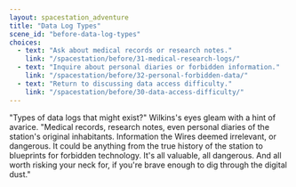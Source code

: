 ```yaml
---
layout: spacestation_adventure
title: "Data Log Types"
scene_id: "before-data-log-types"
choices:
  - text: "Ask about medical records or research notes."
    link: "/spacestation/before/31-medical-research-logs/"
  - text: "Inquire about personal diaries or forbidden information."
    link: "/spacestation/before/32-personal-forbidden-data/"
  - text: "Return to discussing data access difficulty."
    link: "/spacestation/before/30-data-access-difficulty/"
---
```


"Types of data logs that might exist?" Wilkins's eyes gleam with a hint of avarice. "Medical records, research notes, even personal diaries of the station's original inhabitants. Information the Wires deemed irrelevant, or dangerous. It could be anything from the true history of the station to blueprints for forbidden technology. It's all valuable, all dangerous. And all worth risking your neck for, if you're brave enough to dig through the digital dust."

